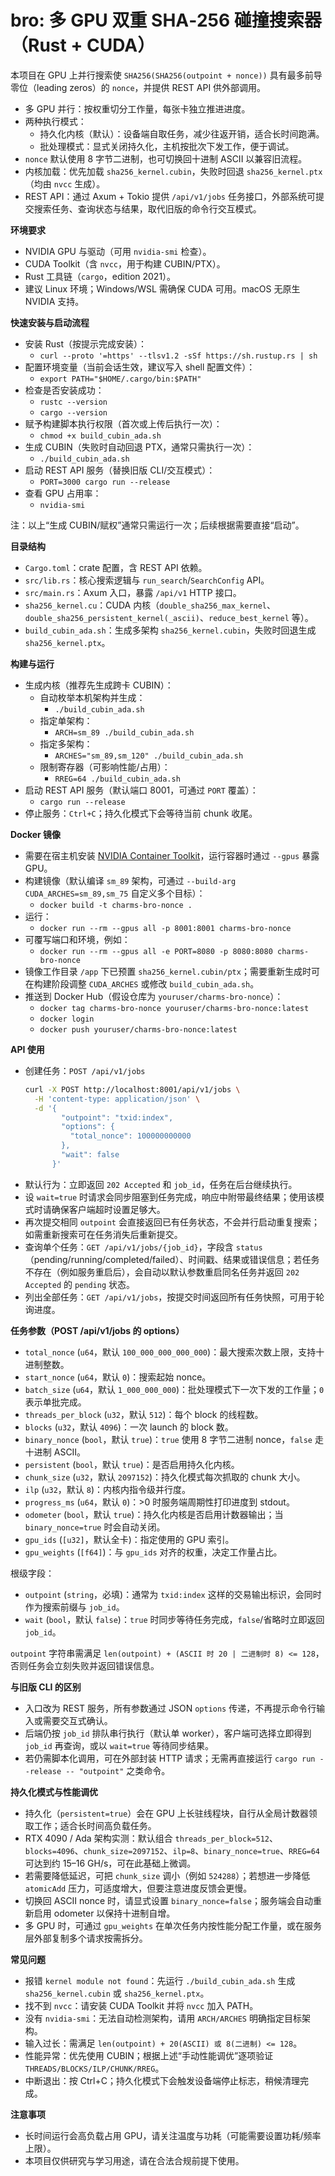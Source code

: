 # bro: 多 GPU 双重 SHA‑256 碰撞搜索器（Rust + CUDA）

本项目在 GPU 上并行搜索使 `SHA256(SHA256(outpoint + nonce))` 具有最多前导零位（leading zeros）的 `nonce`，并提供 REST API 供外部调用。

- 多 GPU 并行：按权重切分工作量，每张卡独立推进进度。
- 两种执行模式：
  - 持久化内核（默认）：设备端自取任务，减少往返开销，适合长时间跑满。
  - 批处理模式：显式关闭持久化，主机按批次下发工作，便于调试。
- `nonce` 默认使用 8 字节二进制，也可切换回十进制 ASCII 以兼容旧流程。
- 内核加载：优先加载 `sha256_kernel.cubin`，失败时回退 `sha256_kernel.ptx`（均由 `nvcc` 生成）。
- REST API：通过 Axum + Tokio 提供 `/api/v1/jobs` 任务接口，外部系统可提交搜索任务、查询状态与结果，取代旧版的命令行交互模式。


**环境要求**
- NVIDIA GPU 与驱动（可用 `nvidia-smi` 检查）。
- CUDA Toolkit（含 `nvcc`，用于构建 CUBIN/PTX）。
- Rust 工具链（`cargo`，edition 2021）。
- 建议 Linux 环境；Windows/WSL 需确保 CUDA 可用。macOS 无原生 NVIDIA 支持。


**快速安装与启动流程**
- 安装 Rust（按提示完成安装）：
  - `curl --proto '=https' --tlsv1.2 -sSf https://sh.rustup.rs | sh`
- 配置环境变量（当前会话生效，建议写入 shell 配置文件）：
  - `export PATH="$HOME/.cargo/bin:$PATH"`
- 检查是否安装成功：
  - `rustc --version`
  - `cargo --version`
- 赋予构建脚本执行权限（首次或上传后执行一次）：
  - `chmod +x build_cubin_ada.sh`
- 生成 CUBIN（失败时自动回退 PTX，通常只需执行一次）：
  - `./build_cubin_ada.sh`
- 启动 REST API 服务（替换旧版 CLI/交互模式）：
  - `PORT=3000 cargo run --release`
- 查看 GPU 占用率：
  - `nvidia-smi`

注：以上“生成 CUBIN/赋权”通常只需运行一次；后续根据需要直接“启动”。


**目录结构**
- `Cargo.toml`：crate 配置，含 REST API 依赖。
- `src/lib.rs`：核心搜索逻辑与 `run_search`/`SearchConfig` API。
- `src/main.rs`：Axum 入口，暴露 `/api/v1` HTTP 接口。
- `sha256_kernel.cu`：CUDA 内核（`double_sha256_max_kernel`、`double_sha256_persistent_kernel(_ascii)`、`reduce_best_kernel` 等）。
- `build_cubin_ada.sh`：生成多架构 `sha256_kernel.cubin`，失败时回退生成 `sha256_kernel.ptx`。


**构建与运行**
- 生成内核（推荐先生成跨卡 CUBIN）：
  - 自动枚举本机架构并生成：
    - `./build_cubin_ada.sh`
  - 指定单架构：
    - `ARCH=sm_89 ./build_cubin_ada.sh`
  - 指定多架构：
    - `ARCHES="sm_89,sm_120" ./build_cubin_ada.sh`
  - 限制寄存器（可影响性能/占用）：
    - `RREG=64 ./build_cubin_ada.sh`
- 启动 REST API 服务（默认端口 8001，可通过 `PORT` 覆盖）：
  - `cargo run --release`
- 停止服务：`Ctrl+C`；持久化模式下会等待当前 chunk 收尾。


**Docker 镜像**
- 需要在宿主机安装 [NVIDIA Container Toolkit](https://docs.nvidia.com/datacenter/cloud-native/container-toolkit/install-guide.html)，运行容器时通过 `--gpus` 暴露 GPU。
- 构建镜像（默认编译 `sm_89` 架构，可通过 `--build-arg CUDA_ARCHES=sm_89,sm_75` 自定义多个目标）：
  - `docker build -t charms-bro-nonce .`
- 运行：
  - `docker run --rm --gpus all -p 8001:8001 charms-bro-nonce`
- 可覆写端口和环境，例如：
  - `docker run --rm --gpus all -e PORT=8080 -p 8080:8080 charms-bro-nonce`
- 镜像工作目录 `/app` 下已预置 `sha256_kernel.cubin/ptx`；需要重新生成时可在构建阶段调整 `CUDA_ARCHES` 或修改 `build_cubin_ada.sh`。
- 推送到 Docker Hub（假设仓库为 `youruser/charms-bro-nonce`）：
  - `docker tag charms-bro-nonce youruser/charms-bro-nonce:latest`
  - `docker login`
  - `docker push youruser/charms-bro-nonce:latest`


**API 使用**
- 创建任务：`POST /api/v1/jobs`
  ```bash
  curl -X POST http://localhost:8001/api/v1/jobs \
    -H 'content-type: application/json' \
    -d '{
          "outpoint": "txid:index",
          "options": {
            "total_nonce": 100000000000
          },
          "wait": false
        }'
  ```
- 默认行为：立即返回 `202 Accepted` 和 `job_id`，任务在后台继续执行。
- 设 `wait=true` 时请求会同步阻塞到任务完成，响应中附带最终结果；使用该模式时请确保客户端超时设置足够大。
- 再次提交相同 `outpoint` 会直接返回已有任务状态，不会并行启动重复搜索；如需重新搜索可在任务消失后重新提交。
- 查询单个任务：`GET /api/v1/jobs/{job_id}`，字段含 `status`（pending/running/completed/failed）、时间戳、结果或错误信息；若任务不存在（例如服务重启后），会自动以默认参数重启同名任务并返回 `202 Accepted` 的 `pending` 状态。
- 列出全部任务：`GET /api/v1/jobs`，按提交时间返回所有任务快照，可用于轮询进度。


**任务参数（POST /api/v1/jobs 的 options）**
- `total_nonce` (`u64`，默认 `100_000_000_000_000`)：最大搜索次数上限，支持十进制整数。
- `start_nonce` (`u64`，默认 `0`)：搜索起始 nonce。
- `batch_size` (`u64`，默认 `1_000_000_000`)：批处理模式下一次下发的工作量；`0` 表示单批完成。
- `threads_per_block` (`u32`，默认 `512`)：每个 block 的线程数。
- `blocks` (`u32`，默认 `4096`)：一次 launch 的 block 数。
- `binary_nonce` (`bool`，默认 `true`)：`true` 使用 8 字节二进制 nonce，`false` 走十进制 ASCII。
- `persistent` (`bool`，默认 `true`)：是否启用持久化内核。
- `chunk_size` (`u32`，默认 `2097152`)：持久化模式每次抓取的 chunk 大小。
- `ilp` (`u32`，默认 `8`)：内核内指令级并行度。
- `progress_ms` (`u64`，默认 `0`)：>0 时服务端周期性打印进度到 stdout。
- `odometer` (`bool`，默认 `true`)：持久化内核是否启用计数器输出；当 `binary_nonce=true` 时会自动关闭。
- `gpu_ids` (`[u32]`，默认全卡)：指定使用的 GPU 索引。
- `gpu_weights` (`[f64]`)：与 `gpu_ids` 对齐的权重，决定工作量占比。

根级字段：
- `outpoint` (`string`，必填)：通常为 `txid:index` 这样的交易输出标识，会同时作为搜索前缀与 `job_id`。
- `wait` (`bool`，默认 `false`)：`true` 时同步等待任务完成，`false`/省略时立即返回 `job_id`。

`outpoint` 字符串需满足 `len(outpoint) + (ASCII 时 20 | 二进制时 8) <= 128`，否则任务会立刻失败并返回错误信息。


**与旧版 CLI 的区别**
- 入口改为 REST 服务，所有参数通过 JSON `options` 传递，不再提示命令行输入或需要交互式确认。
- 后端仍按 `job_id` 排队串行执行（默认单 worker），客户端可选择立即得到 `job_id` 再查询，或以 `wait=true` 等待同步结果。
- 若仍需脚本化调用，可在外部封装 HTTP 请求；无需再直接运行 `cargo run --release -- "outpoint"` 之类命令。


**持久化模式与性能调优**
- 持久化（`persistent=true`）会在 GPU 上长驻线程块，自行从全局计数器领取工作；适合长时间高负载任务。
- RTX 4090 / Ada 架构实测：默认组合 `threads_per_block=512`、`blocks=4096`、`chunk_size=2097152`、`ilp=8`、`binary_nonce=true`、`RREG=64` 可达到约 15–16 GH/s，可在此基础上微调。
- 若需要降低延迟，可把 `chunk_size` 调小（例如 `524288`）；若想进一步降低 `atomicAdd` 压力，可适度增大，但要注意进度反馈会更慢。
- 切换回 ASCII nonce 时，请显式设置 `binary_nonce=false`；服务端会自动重新启用 odometer 以保持十进制自增。
- 多 GPU 时，可通过 `gpu_weights` 在单次任务内按性能分配工作量，或在服务层外部复制多个请求按需拆分。


**常见问题**
- 报错 `kernel module not found`：先运行 `./build_cubin_ada.sh` 生成 `sha256_kernel.cubin` 或 `sha256_kernel.ptx`。
- 找不到 `nvcc`：请安装 CUDA Toolkit 并将 `nvcc` 加入 PATH。
- 没有 `nvidia-smi`：无法自动检测架构，请用 `ARCH/ARCHES` 明确指定目标架构。
- 输入过长：需满足 `len(outpoint) + 20(ASCII) 或 8(二进制) <= 128`。
- 性能异常：优先使用 CUBIN；根据上述“手动性能调优”逐项验证 `THREADS/BLOCKS/ILP/CHUNK/RREG`。
- 中断退出：按 Ctrl+C；持久化模式下会触发设备端停止标志，稍候清理完成。


**注意事项**
- 长时间运行会高负载占用 GPU，请关注温度与功耗（可能需要设置功耗/频率上限）。
- 本项目仅供研究与学习用途，请在合法合规前提下使用。
